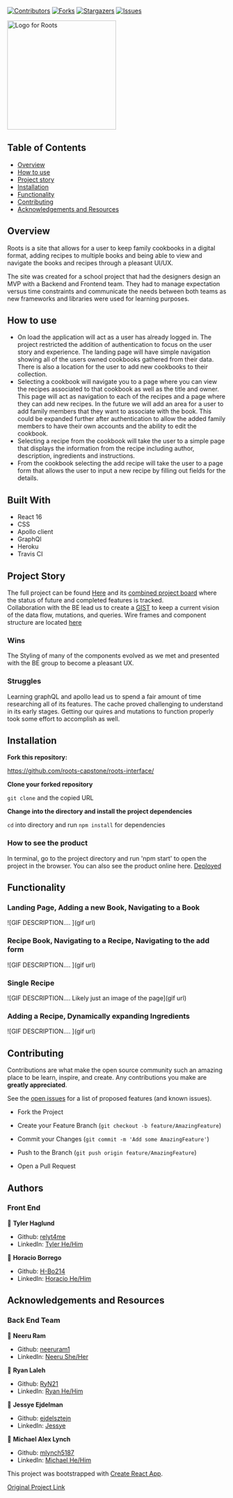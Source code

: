 
[![Contributors][contributors-shield]][contributors-url]
[![Forks][forks-shield]][forks-url]
[![Stargazers][stars-shield]][stars-url]
[![Issues][issues-shield]][issues-url]

<img src="https://github.com/roots-capstone/roots-interface/blob/main/src/assets/roots-title-logo.jpg?raw=true" alt="Logo for Roots" width="250px" height="250px">

## Table of Contents

- [Overview](#overview)
- [How to use](#how-to-use)
- [Project story](#project-story)
- [Installation](#installation)
- [Functionality](#functionality)
- [Contributing](#contributing)
- [Acknowledgements and Resources](#acknowledgements-and-resources)

<!-- Brief Description -->

## Overview

Roots is a site that allows for a user to keep family cookbooks in a digital format, adding recipes to multiple books and being able to view and navigate the books and recipes through a pleasant UI/UX. 

The site was created for a school project that had the designers design an MVP with a Backend and Frontend team. They had to manage expectation versus time constraints and communicate the needs between both teams as new frameworks and libraries were used for learning purposes.

## How to use

* On load the application will act as a user has already logged in. The project restricted the addition of authentication to focus on the user story and experience. The landing page will have simple navigation showing all of the users owned cookbooks gathered from their data. There is also a location for the user to add new cookbooks to their collection. 
* Selecting a cookbook will navigate you to a page where you can view the recipes associated to that cookbook as well as the title and owner. This page will act as navigation to each of the recipes and a page where they can add new recipes. In the future we will add an area for a user to add family members that they want to associate with the book. This could be expanded further after authentication to allow the added family members to have their own accounts and the ability to edit the cookbook.
* Selecting a recipe from the cookbook will take the user to a simple page that displays the information from the recipe including author, description, ingredients and instructions.
* From the cookbook selecting the add recipe will take the user to a page form that allows the user to input a new recipe by filling out fields for the details.

## Built With

- React 16
- CSS
- Apollo client
- GraphQl
- Heroku
- Travis CI

## Project Story

The full project can be found [Here](https://github.com/roots-capstone) and its [combined project board](https://github.com/orgs/roots-capstone/projects/1) where the status of future and completed features is tracked.   
Collaboration with the BE lead us to create a [GIST](https://gist.github.com/neeruram1/f02a12c6da50da3520f797a72ec53f14) to keep a current vision of the data flow, mutations, and queries.
Wire frames and component structure are located [here](https://miro.com/app/board/o9J_khtAok8=/)


### Wins

The Styling of many of the components evolved as we met and presented with the BE group to become a pleasant UX.

### Struggles

Learning graphQL and apollo lead us to spend a fair amount of time researching all of its features. The cache proved challenging to understand in its early stages. Getting our quires and mutations to function properly took some effort to accomplish as well. 

## Installation

**Fork this repository:**

https://github.com/roots-capstone/roots-interface/

**Clone your forked repository**

`git clone` and the copied URL

**Change into the directory and install the project dependencies**

`cd` into directory and run `npm install` for dependencies

### How to see the product

In terminal, go to the project directory and run 'npm start' to open the project in the browser.
You can also see the product online here. [Deployed](https://roots-interface.herokuapp.com/)

## Functionality

### Landing Page, Adding a new Book, Navigating to a Book

![GIF DESCRIPTION.... ](gif url)

### Recipe Book, Navigating to a Recipe, Navigating to the add form

![GIF DESCRIPTION.... ](gif url)

### Single Recipe

![GIF DESCRIPTION.... Likely just an image of the page](gif url)

### Adding a Recipe, Dynamically expanding Ingredients

![GIF DESCRIPTION.... ](gif url)

## Contributing

Contributions are what make the open source community such an amazing place to be learn, inspire, and create. Any contributions you make are **greatly appreciated**.

See the [open issues](https://github.com/roots-capstone/roots-interface/issues) for a list of proposed features (and known issues).

- Fork the Project

- Create your Feature Branch (`git checkout -b feature/AmazingFeature`)

- Commit your Changes (`git commit -m 'Add some AmazingFeature'`)

- Push to the Branch (`git push origin feature/AmazingFeature`)

- Open a Pull Request

## Authors

### Front End
👤 **Tyler Haglund**

- Github: [relyt4me](https://github.com/relyt4me)
- LinkedIn: [Tyler He/Him](https://www.linkedin.com/in/tyler-haglund/)

👤 **Horacio Borrego**

- Github: [H-Bo214](https://github.com/H-Bo214)
- LinkedIn: [Horacio He/Him](https://www.linkedin.com/in/horacio-borrego-4a52851b0/)


## Acknowledgements and Resources

### Back End Team
👤 **Neeru Ram**

- Github: [neeruram1](https://github.com/neeruram1)
- LinkedIn: [Neeru She/Her](https://www.linkedin.com/in/neeru-ram-81a2b867/)

👤 **Ryan Laleh**

- Github: [RyN21](https://github.com/RyN21)
- LinkedIn: [Ryan He/Him](https://www.linkedin.com/in/ryan-laleh-0a81511a7/)

👤 **Jessye Ejdelman**

- Github: [ejdelsztejn](https://github.com/ejdelsztejn)
- LinkedIn: [Jessye](https://www.linkedin.com/in/jessye-ejdelman/)

👤 **Michael Alex Lynch**

- Github: [mlynch5187](https://github.com/mlynch5187)
- LinkedIn: [Michael He/Him](https://www.linkedin.com/in/michaelalexlynch/)

This project was bootstrapped with [Create React App](https://github.com/facebook/create-react-app).

[Original Project Link](https://mod4.turing.io/projects/capstone.html)

<!-- MARKDOWN LINKS & IMAGES -->

[contributors-shield]: https://img.shields.io/github/contributors/roots-capstone/roots-interface.svg?style=flat-square
[contributors-url]: https://github.com/roots-capstone/roots-interface/graphs/contributors
[forks-shield]: https://img.shields.io/github/forks/roots-capstone/roots-interface.svg?style=flat-square
[forks-url]: https://github.com/roots-capstone/roots-interface/network/members
[stars-shield]: https://img.shields.io/github/stars/roots-capstone/roots-interface.svg?style=flat-square
[stars-url]: https://github.com/roots-capstone/roots-interface/stargazers
[issues-shield]: https://img.shields.io/github/issues/roots-capstone/roots-interface.svg?style=flat-square
[issues-url]: https://github.com/roots-capstone/roots-interface/issues

